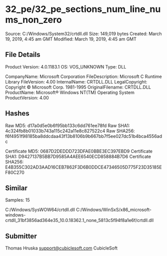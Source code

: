 32_pe/32_pe_sections_num_line_nums_non_zero
===========================================

Source:  C:/Windows/System32/crtdll.dll
Size:  149,019 bytes
Created:  March 19, 2019, 4:45 am GMT
Modified:  March 19, 2019, 4:45 am GMT

File Details
------------

Product Version:  4.0.1183.1
OS:  VOS_UNKNOWN
Type:  DLL

CompanyName:  Microsoft Corporation
FileDescription:  Microsoft C Runtime Library
FileVersion:  4.00
InternalName:  CRTDLL.DLL
LegalCopyright:  Copyright © Microsoft Corp. 1981-1995
OriginalFilename:  CRTDLL.DLL
ProductName:  Microsoft® Windows NT(TM) Operating System
ProductVersion:  4.00

Hashes
------

Raw MD5:  d17a0d5e0b6f95bb133c6dd761ee78fd
Raw SHA1:  4c324fb8b01033b743a115c242a11e8c827522c4
Raw SHA256:  f6f4951f98185ba8ddcdaa43f13b8106b9b667bb7f5ee027dc51b4bca4556adc

Certificate MD5:  0687D2DEDDD723DFAE0BBE3EC397EBD9
Certificate SHA1:  D9427137B5BB7D9585A4AEE6540ECD858884B7D6
Certificate SHA256:  E4B355C302AD3AAD16CEB7862F3D6B0DDCE47346505D775F23D35185EF80C270

Similar
-------

Samples:  15

C:/Windows/SysWOW64/crtdll.dll
C:/Windows/WinSxS/x86_microsoft-windows-crtdll_31bf3856ad364e35_10.0.18362.1_none_5813c5f94f8a1e6f/crtdll.dll

Submitter
---------

Thomas Hruska
support@cubiclesoft.com
CubicleSoft
